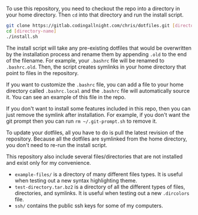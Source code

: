 To use this repository, you need to checkout the repo into a directory in your home directory. Then `cd` into that directory and run the install script.

```bash
git clone https://gitlab.codingallnight.com/chris/dotfiles.git [directory-name]
cd [directory-name]
./install.sh
```

The install script will take any pre-existing dotfiles that would be overwritten by the installation process and rename them by appending `.old` to the end of the filename. For example, your `.bashrc` file will be renamed to `.bashrc.old`. Then, the script creates symlinks in your home directory that point to files in the repository.

If you want to customize the `.bashrc` file, you can add a file to your home directory called `.bashrc.local` and the `.bashrc` file will automatically source it. You can see an example of this file in the repo.

If you don't want to install some features included in this repo, then you can just remove the symlink after installation. For example, if you don't want the git prompt then you can run `rm ~/.git-prompt.sh` to remove it.

To update your dotfiles, all you have to do is pull the latest revision of the repository. Because all the dotfiles are symlinked from the home directory, you don't need to re-run the install script.

This repository also include several files/directories that are not installed and exist only for my convenience.

- `example-files/` is a directory of many different files types. It is useful when testing out a new syntax highlighting theme.
- `test-directory.tar.bz2` is a directory of all the different types of files, directories, and symlinks. It is useful when testing out a new `.dircolors` file.
- `ssh/` contains the public ssh keys for some of my computers.